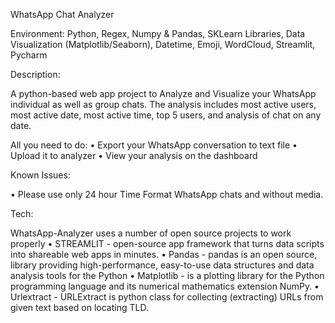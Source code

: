 WhatsApp Chat Analyzer

Environment: Python, Regex, Numpy & Pandas, SKLearn Libraries, Data Visualization (Matplotlib/Seaborn), Datetime, Emoji, WordCloud, Streamlit, Pycharm

Description: 

A python-based web app project to Analyze and Visualize your WhatsApp individual as well as group chats. The analysis includes most active users, most active date, most active time, top 5 users, and analysis of chat on any date.

All you need to do:
•	Export your WhatsApp conversation to text file
•	Upload it to analyzer
•	View your analysis on the dashboard

 Known Issues:
 
•	Please use only 24 hour Time Format WhatsApp chats and without media.

Tech:

WhatsApp-Analyzer uses a number of open source projects to work properly
•	STREAMLIT - open-source app framework that turns data scripts into shareable web apps in minutes.
•	Pandas - pandas is an open source, library providing high-performance, easy-to-use data structures and data analysis tools for the Python
•	Matplotlib - is a plotting library for the Python programming language and its numerical mathematics extension NumPy.
•	Urlextract - URLExtract is python class for collecting (extracting) URLs from given text based on locating TLD.


